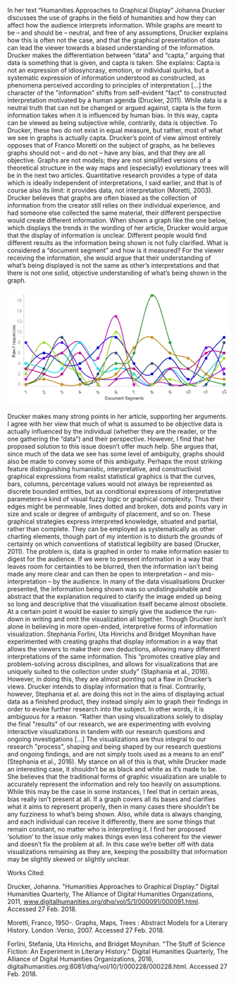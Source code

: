 In her text “Humanities Approaches to Graphical Display” Johanna Drucker discusses the use of graphs in the field of humanities and how they can affect how the audience interprets information. While graphs are meant to be – and should be – neutral, and free of any assumptions, Drucker explains how this is often not the case, and that the graphical presentation of data can lead the viewer towards a biased understanding of the information. Drucker makes the differentiation between “data” and “capta,” arguing that data is something that is given, and capta is taken. She explains: 
Capta is not an expression of idiosyncrasy, emotion, or individual quirks, but a systematic expression of information understood as constructed, as phenomena perceived according to principles of interpretation […] the character of the "information" shifts from self-evident "fact" to constructed interpretation motivated by a human agenda (Drucker, 2011).
	While data is a neutral truth that can not be changed or argued against, capta is the form information takes when it is influenced by human bias. In this way, capta can be viewed as being subjective while, contrarily, data is objective. To Drucker, these two do not exist in equal measure, but rather, most of what we see in graphs is actually capta.
	Drucker’s point of view almost entirely opposes that of Franco Moretti on the subject of graphs, as he believes graphs should not – and do not – have any bias, and that they are all objective. 
Graphs are not models; they are not simplified versions of a theoretical structure in the way maps and (especially) evolutionary trees will be in the next two articles. Quantitative research provides a type of data which is ideally independent of interpretations, I said earlier, and that is of course also its limit: it provides data, not interpretation (Moretti, 2003).
	Drucker believes that graphs are often biased as the collection of information from the creator still relies on their individual experience, and had someone else collected the same material, their different perspective would create different information. When shown a graph like the one below, which displays the trends in the wording of her article, Drucker would argue that the display of information is unclear. Different people would find different results as the information being shown is not fully clarified. What is considered a “document segment” and how is it measured? For the viewer receiving the information, she would argue that their understanding of what’s being displayed is not the same as other’s interpretations and that there is not one solid, objective understanding of what’s being shown in the graph.
  
![](Images/graph.png)

  
Drucker makes many strong points in her article, supporting her arguments. I agree with her view that much of what is assumed to be objective data is actually influenced by the individual (whether they are the reader, or the one gathering the “data”) and their perspective. However, I find that her proposed solution to this issue doesn’t offer much help. She argues that, since much of the data we see has some level of ambiguity, graphs should also be made to convey some of this ambiguity. 
Perhaps the most striking feature distinguishing humanistic, interpretative, and constructivist graphical expressions from realist statistical graphics is that the curves, bars, columns, percentage values would not always be represented as discrete bounded entities, but as conditional expressions of interpretative parameters–a kind of visual fuzzy logic or graphical complexity. Thus their edges might be permeable, lines dotted and broken, dots and points vary in size and scale or degree of ambiguity of placement, and so on. These graphical strategies express interpreted knowledge, situated and partial, rather than complete. They can be employed as systematically as other charting elements, though part of my intention is to disturb the grounds of certainty on which conventions of statistical legibility are based (Drucker, 2011).
The problem is, data is graphed in order to make information easier to digest for the audience. If we were to present information in a way that leaves room for certainties to be blurred, then the information isn’t being made any more clear and can then be open to interpretation – and mis-interpretation – by the audience. In many of the data visualisations Drucker presented, the information being shown was so undistinguishable and abstract that the explanation required to clarify the image ended up being so long and descriptive that the visualisation itself became almost obsolete. At a certain point it would be easier to simply give the audience the run-down in writing and omit the visualization all together.
Though Drucker isn’t alone in believing in more open-ended, interpretive forms of information visualization. Stephania Forlini, Uta Hinrichs and Bridget Moynihan have experimented with creating graphs that display information in a way that allows the viewers to make their own deductions, allowing  many different interpretations of the same information. This “promotes creative play and problem-solving across disciplines, and allows for visualizations that are uniquely suited to the collection under study” (Staphania et al., 2016). However, in doing this, they are almost pointing out a flaw in Drucker’s views. Drucker intends to display information that is final. Contrarily, however, Stephania et al. are doing this not in the aims of displaying actual data as a finished product, they instead simply aim to graph their findings in order to evoke further research into the subject. In other words, it is ambiguous for a reason.
“Rather than using visualizations solely to display the final "results" of our research, we are experimenting with evolving interactive visualizations in tandem with our research questions and ongoing investigations […] The visualizations are thus integral to our research "process", shaping and being shaped by our research questions and ongoing findings, and are not simply tools used as a means to an end” (Stephania et al., 2016).
My stance on all of this is that, while Drucker made an interesting case, it shouldn’t be as black and white as it’s made to be. She believes that the traditional forms of graphic visualization are unable to accurately represent the information and rely too heavily on assumptions. While this may be the case in some instances, I feel that in certain areas, bias really isn’t present at all. If a graph covers all its bases and clarifies what it aims to represent properly, then in many cases there shouldn’t be any fuzziness to what’s being shown. Also, while data is always changing, and each individual can receive it differently, there are some things that remain constant, no matter who is interpreting it. I find her proposed ‘solution’ to the issue only makes things even less coherent for the viewer and doesn’t fix the problem at all. In this case we’re better off with data visualizations remaining as they are, keeping the possibility that information may be slightly skewed or slightly unclear.

Works Cited:

Drucker, Johanna. "Humanities Approaches to Graphical Display." Digital Humanities Quarterly, The Alliance of Digital Humanities Organizations, 2011, www.digitalhumanities.org/dhq/vol/5/1/000091/000091.html. Accessed 27 Feb. 2018.

Moretti, Franco, 1950-. Graphs, Maps, Trees : Abstract Models for a Literary History. London :Verso, 2007. Accessed 27 Feb. 2018.

Forlini, Stefania, Uta Hinrichs, and Bridget Moynihan. "The Stuff of Science Fiction: An Experiment in Literary History." Digital Humanities Quarterly, The Alliance of Digital Humanities Organizations, 2016, digitalhumanities.org:8081/dhq/vol/10/1/000228/000228.html. Accessed 27 Feb. 2018.
 

